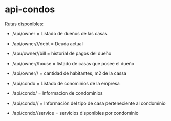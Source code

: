 # api-condos
Rutas disponibles:
- /api/owner = Listado de dueños de las casas
- /api/owner/<rut>//debt = Deuda actual
- /apu/owner/<rut>/bill = historial de pagos del dueño
- /api/owner/<rut>/house = listado de casas que posee el dueño
- /api/owner/<rut>/<houseId> = cantidad de habitantes, m2 de la cassa

- /api/condo = Listado de conominios de la empresa
- /api/condo/<condoId> = Informacion de condominios
- /api/condo/<condoId>/<houseTypeId> = Información del tipo de casa perteneciente al condominio
- /api/condo/<condoId>/service = servicios disponibles por condominio 
